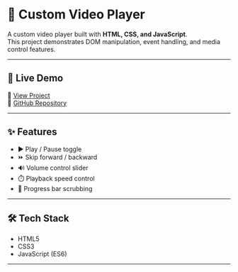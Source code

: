# 🎥 Custom Video Player

A custom video player built with **HTML, CSS, and JavaScript**.  
This project demonstrates DOM manipulation, event handling, and media control features.

---

## 🚀 Live Demo
🔗 [View Project](https://yogesh14k.github.io/custom-video-player/)  
🔗 [GitHub Repository](https://github.com/Yogesh14k/custom-video-player)

---

## ✨ Features
- ▶️ Play / Pause toggle  
- ⏩ Skip forward / backward  
- 🔊 Volume control slider  
- ⏱️ Playback speed control  
- 📍 Progress bar scrubbing  

---

## 🛠️ Tech Stack
- HTML5  
- CSS3  
- JavaScript (ES6)  

---

